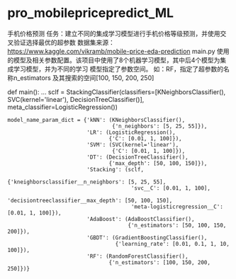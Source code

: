 # pro_mobilepricepredict_ML
手机价格预测
    任务：建立不同的集成学习模型进行手机价格等级预测，并使用交叉验证选择最优的超参数
    数据集来源： https://www.kaggle.com/vikramb/mobile-price-eda-prediction
    main.py
使用的模型及相关参数配置。该项目中使用了8个机器学习模型，其中后4个模型为集成学习模型，并为不同的学习
模型指定了参数空间。 如：RF，指定了超参数的名称n_estimators 及其搜索的空间[100, 150, 200, 250]

def main():
...
    sclf = StackingClassifier(classifiers=[KNeighborsClassifier(),
                                           SVC(kernel='linear'),
                                           DecisionTreeClassifier()],
                              meta_classifier=LogisticRegression())

    model_name_param_dict = {'kNN': (KNeighborsClassifier(),
                                     {'n_neighbors': [5, 25, 55]}),
                             'LR': (LogisticRegression(),
                                    {'C': [0.01, 1, 100]}),
                             'SVM': (SVC(kernel='linear'),
                                     {'C': [0.01, 1, 100]}),
                             'DT': (DecisionTreeClassifier(),
                                    {'max_depth': [50, 100, 150]}),
                             'Stacking': (sclf,
                                          {'kneighborsclassifier__n_neighbors': [5, 25, 55],
                                           'svc__C': [0.01, 1, 100],
                                           'decisiontreeclassifier__max_depth': [50, 100, 150],
                                           'meta-logisticregression__C': [0.01, 1, 100]}),
                             'AdaBoost': (AdaBoostClassifier(),
                                          {'n_estimators': [50, 100, 150, 200]}),
                             'GBDT': (GradientBoostingClassifier(),
                                      {'learning_rate': [0.01, 0.1, 1, 10, 100]}),
                             'RF': (RandomForestClassifier(),
                                    {'n_estimators': [100, 150, 200, 250]})}
